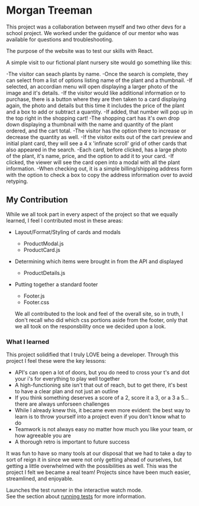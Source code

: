 # Morgan Treeman

This project was a collaboration between myself and two other devs for a school project. We worked under the guidance of our mentor who was available for questions and troubleshooting. 

The purpose of the website was to test our skills with React. 

A simple visit to our fictional plant nursery site would go something like this: 

-The visitor can seach plants by name. 
    -Once the search is complete, they can select from a list of options listing name of the plant and a thumbnail. 
    -If selected, an accordian menu will open displaying a larger photo of the image and it's details. 
-If the visitor would like additional information or to purchase, there is a button where they are then taken to a card displaying again, the photo and details but this time it includes the price of the plant and a box to add or subtract a quantity. 
    -If added, that number will pop up in the top right in the shopping cart! 
-The shopping cart has it's own drop down displaying a thumbnail with the name and quantity of the plant ordered, and the cart total. 
    -The visitor has the option there to increase or decrease the quantity as well. 
-If the visitor exits out of the cart preview and initial plant card, they will see a 4 x 'infinate scroll' grid of other cards that also appeared in the search. 
    -Each card, before clicked, has a large photo of the plant, it's name, price, and the option to add it to your card. 
    -If clicked, the viewer will see the card open into a modal with all the plant information. 
-When checking out, it is a simple billing/shipping address form with the option to check a box to copy the address information over to avoid retyping. 

## My Contribution

While we all took part in every aspect of the project so that we equally learned, I feel I contributed most in these areas: 

- Layout/Format/Styling of cards and modals
    - ProductModal.js
    - ProductCard.js
- Determining which items were brought in from the API and displayed
    - ProductDetails.js
- Putting together a standard footer
    - Footer.js
    - Footer.css

  We all contributed to the look and feel of the overall site, so in truth, I don't recall who did which css portions aside from the footer, only that we all took on the responsbility once we decided upon a look.

### What I learned

This project solidified that I truly LOVE being a developer. Through this project I feel these were the key lessons: 

- API's can open a lot of doors, but you do need to cross your t's and dot your i's for everything to play well together
- A high-functioning site isn't that out of reach, but to get there, it's best to have a clear plan and not just an outline
- If you think something deserves a score of a 2, score it a 3, or a 3 a 5... there are always unforseen challenges
- While I already knew this, it became even more evident: the best way to learn is to throw yourself into a project even if you don't know what to do
- Teamwork is not always easy no matter how much you like your team, or how agreeable you are
- A thorough retro is important to future success

It was fun to have so many tools at our disposal that we had to take a day to sort of reign it in since we were not only getting ahead of ourselves, but getting a little overwhelmed with the possibilities as well. This was the project I felt we became a real team! Projects since have been much easier, streamlined, and enjoyable.


Launches the test runner in the interactive watch mode.\
See the section about [running tests](https://facebook.github.io/create-react-app/docs/running-tests) for more information.

